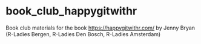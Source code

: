 # book_club_happygitwithr
Book club materials for the book https://happygitwithr.com/  by Jenny Bryan (R-Ladies Bergen, R-Ladies Den Bosch, R-Ladies Amsterdam)
